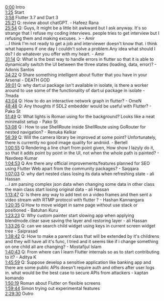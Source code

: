 [0:00](https://www.youtube.com/watch?v=CRYmMtbFd30&t=0m00s) Intro  
[1:25](https://www.youtube.com/watch?v=CRYmMtbFd30&t=1m25s) Start  
[3:58](https://www.youtube.com/watch?v=CRYmMtbFd30&t=3m58s) Flutter 3.7 and Dart 3  
[25:21](https://www.youtube.com/watch?v=CRYmMtbFd30&t=25m21s) Q: review about chatGPT. - Hafeez Rana  
[25:54](https://www.youtube.com/watch?v=CRYmMtbFd30&t=25m54s) Q: Guys, It might be a little bit awkward but I ask anyway. It's so strange that I refuse my coding interviews. people tries to get interview but I refusing them and making excuses. > - Amir  
...I think I'm not ready to get a job and interviewer doesn't know that. i think what happens if one day I couldn't solve a problem.Any idea what should I do? I do whatever you offer with my heart. - Amir  
[31:14](https://www.youtube.com/watch?v=CRYmMtbFd30&t=31m14s) Q: What is the best way to handle errors in flutter so that it is able to dynamically switch the UI between the three states (loading, data, error)? - Adonis Santos  
[34:22](https://www.youtube.com/watch?v=CRYmMtbFd30&t=34m22s) Q Share something intelligent about flutter that you have in your Arsenal - DEATH GOD  
[39:01](https://www.youtube.com/watch?v=CRYmMtbFd30&t=39m01s) Q: why dart:ui package isn't available in isolate, is there a worker around to use some of the functionality of dart:ui package in isolate - 7mada  
[43:04](https://www.youtube.com/watch?v=CRYmMtbFd30&t=43m04s) Q: How to do an interactive network graph in flutter? - OmeN  
[48:48](https://www.youtube.com/watch?v=CRYmMtbFd30&t=48m48s) Q: Any thoughts if SDL2 embedder would be useful with Flutter? - Pako St  
[51:49](https://www.youtube.com/watch?v=CRYmMtbFd30&t=51m49s) Q: What lights is Roman using for the background? Looks like a neat minimalist setup - Pako St  
[53:08](https://www.youtube.com/watch?v=CRYmMtbFd30&t=53m08s) Q : How to use ShellRoute inside ShellRoute using GoRouter for nested navigation? - Renuka Kelkar  
[56:39](https://www.youtube.com/watch?v=CRYmMtbFd30&t=56m39s) Q: Will the camera library be improved at some point? Unfortunately, there is currently no good image quality for android. - Bertell  
[1:00:55](https://www.youtube.com/watch?v=CRYmMtbFd30&t=1h00m55s) Q Rendering a line chart from point given, How show I lazyly do it, so that it adds point by point in the UI, not when the whole path is painted? - Navdeep Kumar  
[1:04:53](https://www.youtube.com/watch?v=CRYmMtbFd30&t=1h04m53s) Q Are there any official improvements/features planned for SEO using Flutter Web apart from the community packages? - Saqqara  
[1:07:03](https://www.youtube.com/watch?v=CRYmMtbFd30&t=1h07m03s) Q: why dart nested class losing its data when refreshing state - ali Hassan  
...i am parsing complex json data when changing some data in other class the main class start losing original data - ali Hassan  
[1:13:47](https://www.youtube.com/watch?v=CRYmMtbFd30&t=1h13m47s) Q: Is there any way to add text on a video frames and then sent a video stream with RTMP protocol with flutter ? - Hashan Kannangara  
[1:20:35](https://www.youtube.com/watch?v=CRYmMtbFd30&t=1h20m35s) Q:How to move widget in same page without use stack or positioned - Batuhan Kuru  
[1:23:23](https://www.youtube.com/watch?v=CRYmMtbFd30&t=1h23m23s) Q: Why custom painter start slowing app when applying blendmode.clear save saving the layer and restoring layer - ali Hassan  
[1:33:26](https://www.youtube.com/watch?v=CRYmMtbFd30&t=1h33m26s) Q: can we search child widget using keys in current screen widget tree - Saiprasad  
[1:38:42](https://www.youtube.com/watch?v=CRYmMtbFd30&t=1h38m42s) Q: How to make a parent class that will be extended by it's childrens and they will have all it's func, I tried and it seems like if i change something on one child all are changing? - Mostafijul Islam  
[1:40:43](https://www.youtube.com/watch?v=CRYmMtbFd30&t=1h40m43s) Q: From where can I learn Flutter internals so as to start contributing to it? - Aditya K  
[1:45:59](https://www.youtube.com/watch?v=CRYmMtbFd30&t=1h45m59s) Q: Suppose develop a sensitive application like banking app and there are some public APls doesn't require auth and others after user logs in. what would be the best case to secure APls from attackers - kaptan komando  
[1:50:19](https://www.youtube.com/watch?v=CRYmMtbFd30&t=1h50m19s) Roman about Flutter on flexible screens  
[1:59:44](https://www.youtube.com/watch?v=CRYmMtbFd30&t=1h59m44s) Simon trying out experimental features  
[2:29:30](https://www.youtube.com/watch?v=CRYmMtbFd30&t=2h29m30s) Outro  
